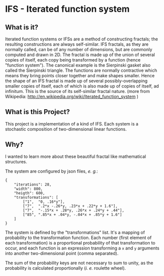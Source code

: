 IFS - Iterated function system
==============================

What is it?
-----------

Iterated function systems or IFSs are a method of constructing fractals;
the resulting constructions are always self-similar. IFS fractals,
as they are normally called, can be of any number of dimensions, but
are commonly computed and drawn in 2D. The fractal is made up of the
union of several copies of itself, each copy being transformed by
a function (hence "function system"). The canonical example is the
Sierpinski gasket also called the Sierpinski triangle. The functions
are normally contractive which means they bring points closer together
and make shapes smaller. Hence the shape of an IFS fractal is made
up of several possibly-overlapping smaller copies of itself, each
of which is also made up of copies of itself, ad infinitum. This is
the source of its self-similar fractal nature. (more from Wikipedia:
http://en.wikipedia.org/wiki/Iterated_function_system )

What is this Project?
---------------------

This project is a implementation of a kind of IFS. Each system is a stochastic
composition of two-dimensional linear functions.

Why?
---

I wanted to learn more about these beautiful fractal like mathematical
structures.

The system are configured by json files, _e. g._:

    {
        "iterations": 28,
        "width": 800,
        "heigth": 600,
        "transformations": [
            ["1",  "0, .16*y"],
            ["7",  ".2*x -.26*y, .23*x + .22*y + 1.6"],
            ["7",  "-.15*x + .28*y, .26*x + .24*y + .44"],
            ["85", ".85*x + .04*y, -.04*x + .85*y + 1.6"]
        ]
    }

The system is defined by the "transformations" list. It's a mapping of
probability to the transformation function. Each number (first element of each
transformation) is a proportional probability of that transformation to occur,
and each function is an expression transforming a `x` and `y` arguments into
another two-dimensional point (comma separated).

The sum of the probability keys are not necessary to sum to unity, as
the probability is calculated proportionally (_i. e._ roulette wheel).

